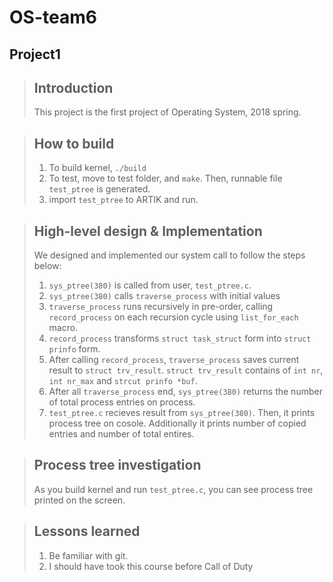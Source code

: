 OS-team6
========
Project1
--------

> ## Introduction
>  This project is the first project of Operating System, 2018 spring.

> ## How to build
> 1. To build kernel, `./build`
> 2. To test, move to test folder, and `make`. Then, runnable file `test_ptree` is generated. 
> 3. import `test_ptree` to ARTIK and run.

> ## High-level design & Implementation
>  We designed and implemented our system call to follow the steps below:
> 1. `sys_ptree(380)` is called from user, `test_ptree.c`.
> 2. `sys_ptree(380)` calls  `traverse_process` with initial values
> 3. `traverse_process` runs recursively in pre-order, calling `record_process` on each recursion cycle using `list_for_each` macro. 
> 4. `record_process` transforms `struct task_struct` form into `struct prinfo` form.
> 5. After calling `record_process`, `traverse_process` saves current result to `struct trv_result`. `struct trv_result` contains of `int nr`, `int nr_max` and `strcut prinfo *buf`.
> 6. After all `traverse_process` end, `sys_ptree(380)` returns the number of total process entries on process.
> 7. `test_ptree.c` recieves result from `sys_ptree(380)`. Then, it prints process tree on cosole. Additionally it prints number of copied entries and number of total entires.  

> ## Process tree investigation
> As you build kernel and run `test_ptree.c`,  you can see  process tree printed on the screen.

> ## Lessons learned
> 1. Be familiar with git.
> 2. I should have took this  course before Call of Duty
